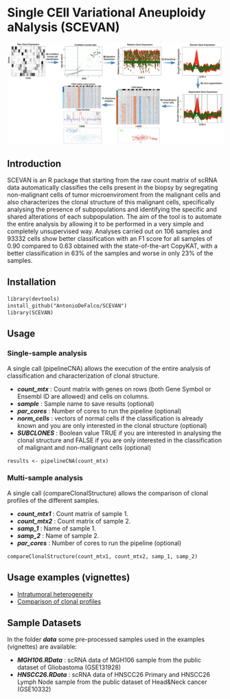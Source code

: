# Single   CEll   Variational   Aneuploidy aNalysis  (SCEVAN)

![image](https://github.com/AntonioDeFalco/SCEVAN/blob/main/SCEVAN.png)

## Introduction

SCEVAN is an R package that starting from the raw count matrix of scRNA data automatically classifies the cells present in the biopsy by segregating non-malignant cells of tumor microenviroment from the malignant cells and also characterizes the clonal structure of this malignant cells, specifically analysing the presence of subpopulations and identifying the specific and shared alterations of each subpopulation. The aim of the tool is to automate the entire analysis by allowing it to be performed in a very simple and completely unsupervised way. Analyses carried out on 106 samples and 93332 cells show better classification with an F1 score for all samples of 0.90 compared to 0.63 obtained with the state-of-the-art CopyKAT, with a better classification in 63% of the samples and worse in only 23% of the samples.

## Installation

```
library(devtools)
install_github("AntonioDeFalco/SCEVAN")
library(SCEVAN)
```

## Usage

### Single-sample analysis
A single call (pipelineCNA) allows the execution of the entire analysis of classification and characterization of clonal structure.

- ***count_mtx*** : Count matrix with genes on rows (both Gene Symbol or Ensembl ID are allowed) and cells on columns.
- ***sample*** : Sample name to save results (optional)
- ***par_cores*** : Number of cores to run the pipeline  (optional)
- ***norm_cells*** : vectors of normal cells if the classification is already known and you are only interested in the clonal structure (optional)
- ***SUBCLONES*** : Boolean value TRUE if you are interested in analysing the clonal structure and FALSE if you are only interested in the classification of malignant and non-malignant cells (optional)

```
results <- pipelineCNA(count_mtx)
```

### Multi-sample analysis
A single call (compareClonalStructure) allows the comparison of clonal profiles of the different samples.

- ***count_mtx1*** : Count matrix of sample 1.
- ***count_mtx2*** : Count matrix of sample 2.
- ***samp_1*** : Name of sample 1.
- ***samp_2*** : Name of sample 2.
- ***par_cores*** : Number of cores to run the pipeline  (optional)

```
compareClonalStructure(count_mtx1, count_mtx2, samp_1, samp_2)
```

## Usage examples (vignettes)

- [Intratumoral heterogeneity](http://htmlpreview.github.io/?https://github.com/AntonioDeFalco/SCEVAN/blob/main/vignettes/IntratumoralHeterogeneityInGlioblastoma.html)
- [Comparison of clonal profiles](http://htmlpreview.github.io/?https://github.com/AntonioDeFalco/SCEVAN/blob/main/vignettes/ComparisonOfClonalProfiles.html)

## Sample Datasets

In the folder ***data***  some pre-processed samples used in the examples (vignettes) are available:

- ***MGH106.RData*** : scRNA data of MGH106 sample from the public dataset of Gliobastoma (GSE131928) 
- ***HNSCC26.RData*** : scRNA data of HNSCC26 Primary and HNSCC26 Lymph Node sample from the public dataset of Head&Neck cancer (GSE10332)

